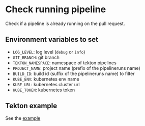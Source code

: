 # Check running pipeline

Check if a pipeline is already running on the pull request.

## Environment variables to set

* `LOG_LEVEL`: log level (`debug` or `info`)
* `GIT_BRANCH`: git branch
* `TEKTON_NAMESPACE`: namespace of tekton pipelines
* `PROJECT_NAME`: project name (prefix of the pipelineruns name)
* `BUILD_ID`: build id (suffix of the pipelineruns name) to filter
* `KUBE_ENV`: kubernetes env name
* `KUBE_URL`: kubernetes cluster url
* `KUBE_TOKEN`: kubernetes token

## Tekton example

See the [example](./kill-redundant-pipelines.yaml)
